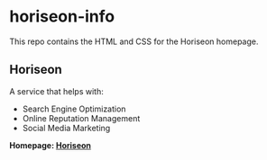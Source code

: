 # horiseon-info
This repo contains the HTML and CSS for the Horiseon homepage.

## Horiseon
A service that helps with:
- Search Engine Optimization
- Online Reputation Management
- Social Media Marketing

**Homepage: [Horiseon](https://ducktrshessami.github.io/code-refactor/)**
